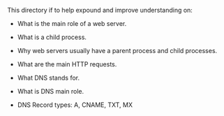 This directory if to help expound and improve understanding on:
- What is the main role of a web server.
- What is a child process.
- Why web servers usually have a parent process and child processes.
- What are the main HTTP requests.

- What DNS stands for.
- What is DNS main role.
- DNS Record types: A, CNAME, TXT, MX
